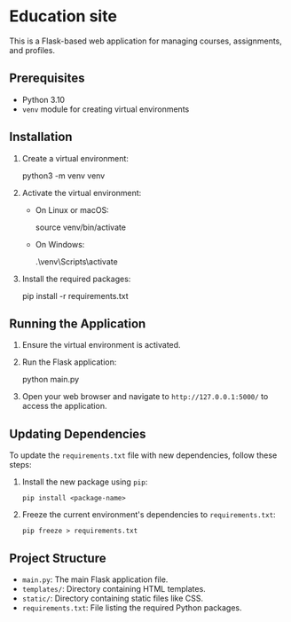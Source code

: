

# Education site

This is a Flask-based web application for managing courses, assignments, and profiles.

## Prerequisites

- Python 3.10
- `venv` module for creating virtual environments

## Installation



1. Create a virtual environment:
    
    python3 -m venv venv
    

2. Activate the virtual environment:
    - On Linux or macOS:
        
        source venv/bin/activate
        
    - On Windows:
        
        .\venv\Scripts\activate
        

3. Install the required packages:
    
    pip install -r requirements.txt
    

## Running the Application

1. Ensure the virtual environment is activated.
2. Run the Flask application:
    
    python main.py
    

3. Open your web browser and navigate to `http://127.0.0.1:5000/` to access the application.



## Updating Dependencies

To update the `requirements.txt` file with new dependencies, follow these steps:

1. Install the new package using `pip`:
    ```
    pip install <package-name>
    ```

2. Freeze the current environment's dependencies to `requirements.txt`:
    ```
    pip freeze > requirements.txt
    ```


## Project Structure

- `main.py`: The main Flask application file.
- `templates/`: Directory containing HTML templates.
- `static/`: Directory containing static files like CSS.
- `requirements.txt`: File listing the required Python packages.


